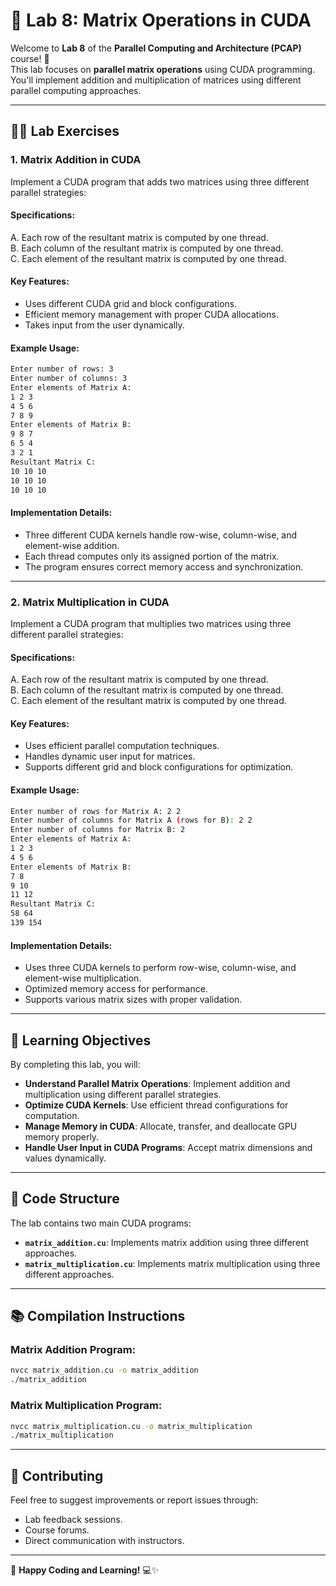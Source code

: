 # 🚀 **Lab 8: Matrix Operations in CUDA**

Welcome to **Lab 8** of the **Parallel Computing and Architecture (PCAP)** course! 🌟  
This lab focuses on **parallel matrix operations** using CUDA programming. You'll implement addition and multiplication of matrices using different parallel computing approaches.

---
## 🧑‍💻 **Lab Exercises**

### 1. **Matrix Addition in CUDA**
Implement a CUDA program that adds two matrices using three different parallel strategies:

#### **Specifications:**
A. Each row of the resultant matrix is computed by one thread.  
B. Each column of the resultant matrix is computed by one thread.  
C. Each element of the resultant matrix is computed by one thread.  

#### **Key Features:**
- Uses different CUDA grid and block configurations.
- Efficient memory management with proper CUDA allocations.
- Takes input from the user dynamically.

#### **Example Usage:**
```bash
Enter number of rows: 3
Enter number of columns: 3
Enter elements of Matrix A: 
1 2 3
4 5 6
7 8 9
Enter elements of Matrix B: 
9 8 7
6 5 4
3 2 1
Resultant Matrix C:
10 10 10
10 10 10
10 10 10
```

#### **Implementation Details:**
- Three different CUDA kernels handle row-wise, column-wise, and element-wise addition.
- Each thread computes only its assigned portion of the matrix.
- The program ensures correct memory access and synchronization.

---
### 2. **Matrix Multiplication in CUDA**
Implement a CUDA program that multiplies two matrices using three different parallel strategies:

#### **Specifications:**
A. Each row of the resultant matrix is computed by one thread.  
B. Each column of the resultant matrix is computed by one thread.  
C. Each element of the resultant matrix is computed by one thread.  

#### **Key Features:**
- Uses efficient parallel computation techniques.
- Handles dynamic user input for matrices.
- Supports different grid and block configurations for optimization.

#### **Example Usage:**
```bash
Enter number of rows for Matrix A: 2 2
Enter number of columns for Matrix A (rows for B): 2 2
Enter number of columns for Matrix B: 2
Enter elements of Matrix A: 
1 2 3
4 5 6
Enter elements of Matrix B: 
7 8
9 10
11 12
Resultant Matrix C:
58 64
139 154
```

#### **Implementation Details:**
- Uses three CUDA kernels to perform row-wise, column-wise, and element-wise multiplication.
- Optimized memory access for performance.
- Supports various matrix sizes with proper validation.

---
## 🎯 **Learning Objectives**
By completing this lab, you will:
- **Understand Parallel Matrix Operations**: Implement addition and multiplication using different parallel strategies.
- **Optimize CUDA Kernels**: Use efficient thread configurations for computation.
- **Manage Memory in CUDA**: Allocate, transfer, and deallocate GPU memory properly.
- **Handle User Input in CUDA Programs**: Accept matrix dimensions and values dynamically.

---
## 📂 **Code Structure**
The lab contains two main CUDA programs:
- **`matrix_addition.cu`**: Implements matrix addition using three different approaches.
- **`matrix_multiplication.cu`**: Implements matrix multiplication using three different approaches.

---
## 📚 **Compilation Instructions**

### Matrix Addition Program:
```bash
nvcc matrix_addition.cu -o matrix_addition
./matrix_addition
```

### Matrix Multiplication Program:
```bash
nvcc matrix_multiplication.cu -o matrix_multiplication
./matrix_multiplication
```

---
## 🤝 **Contributing**
Feel free to suggest improvements or report issues through:
- Lab feedback sessions.
- Course forums.
- Direct communication with instructors.

---
🚀 **Happy Coding and Learning!** 💻✨
